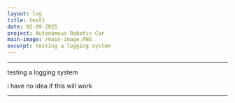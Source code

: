 ```yaml
---
layout: log
title: test1
date: 02-09-2025
project: Autonomous Robotic Car
main-image: /main-image.PNG
excerpt: testing a logging system
---
```


---
testing a logging system

i have no idea if this will work

---